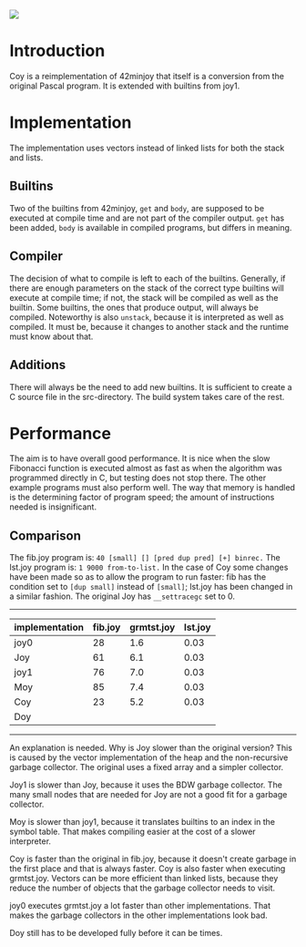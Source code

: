  ![](Wynn.PNG)
==============

Introduction
============

Coy is a reimplementation of 42minjoy that itself is a conversion from the
original Pascal program. It is extended with builtins from joy1.

Implementation
==============

The implementation uses vectors instead of linked lists for both the stack and
lists.

Builtins
--------

Two of the builtins from 42minjoy, `get` and `body`, are supposed to be
executed at compile time and are not part of the compiler output. `get` has
been added, `body` is available in compiled programs, but differs in meaning.

Compiler
--------

The decision of what to compile is left to each of the builtins. Generally, if
there are enough parameters on the stack of the correct type builtins will
execute at compile time; if not, the stack will be compiled as well as the
builtin. Some builtins, the ones that produce output, will always be compiled.
Noteworthy is also `unstack`, because it is interpreted as well as compiled. It
must be, because it changes to another stack and the runtime must know about
that.

Additions
---------

There will always be the need to add new builtins. It is sufficient to create
a C source file in the src-directory. The build system takes care of the rest.

Performance
===========

The aim is to have overall good performance. It is nice when the slow Fibonacci
function is executed almost as fast as when the algorithm was programmed
directly in C, but testing does not stop there. The other example programs must
also perform well. The way that memory is handled is the determining factor of
program speed; the amount of instructions needed is insignificant.

Comparison
----------

The fib.joy program is: `40 [small] [] [pred dup pred] [+] binrec.`
The lst.joy program is: `1 9000 from-to-list.` In the case of Coy some changes
have been made so as to allow the program to run faster: fib has the condition
set to `[dup small]` instead of `[small]`; lst.joy has been changed in a
similar fashion. The original Joy has `__settracegc` set to 0.

  ---------------------------------------------------
  | implementation | fib.joy | grmtst.joy | lst.joy |
  |----------------|---------|------------|---------|
  |           joy0 |      28 |        1.6 |    0.03 |
  |           Joy  |      61 |        6.1 |    0.03 |
  |           joy1 |      76 |        7.0 |    0.03 |
  |           Moy  |      85 |        7.4 |    0.03 |
  |           Coy  |      23 |        5.2 |    0.03 |
  |           Doy  |         |            |         |
  ---------------------------------------------------

An explanation is needed. Why is Joy slower than the original version? This is
caused by the vector implementation of the heap and the non-recursive garbage
collector. The original uses a fixed array and a simpler collector.

Joy1 is slower than Joy, because it uses the BDW garbage collector. The many
small nodes that are needed for Joy are not a good fit for a garbage collector.

Moy is slower than joy1, because it translates builtins to an index in the
symbol table. That makes compiling easier at the cost of a slower interpreter.

Coy is faster than the original in fib.joy, because it doesn't create garbage
in the first place and that is always faster. Coy is also faster when executing
grmtst.joy. Vectors can be more efficient than linked lists, because they
reduce the number of objects that the garbage collector needs to visit.

joy0 executes grmtst.joy a lot faster than other implementations. That makes
the garbage collectors in the other implementations look bad.

Doy still has to be developed fully before it can be times.
